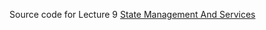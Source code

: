 Source code for Lecture 9 <a href="https://github.com/alamgirqazi/mobile-application-development-course/blob/master/lecture%209/Lecture%209%20-%20Mobile%20Application%20Development.pdf"> State Management And Services </a>
